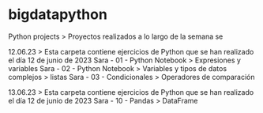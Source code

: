 # bigdatapython
Python projects > Proyectos realizados a lo largo de la semana se 

12.06.23 > Esta carpeta contiene ejercicios de Python que se han realizado el día 12 de junio de 2023 
 Sara - 01 - Python Notebook > Expresiones y variables
 Sara - 02 - Python Notebook > Variables y tipos de datos complejos > listas
 Sara - 03 - Condicionales > Operadores de comparación
 
13.06.23 > Esta carpeta contiene ejercicios de Python que se han realizado el día 12 de junio de 2023
 Sara - 10 - Pandas > DataFrame
